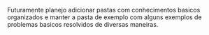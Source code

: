 Futuramente planejo adicionar pastas com conhecimentos basicos organizados e manter a pasta de exemplo com alguns exemplos de problemas basicos resolvidos de diversas maneiras.